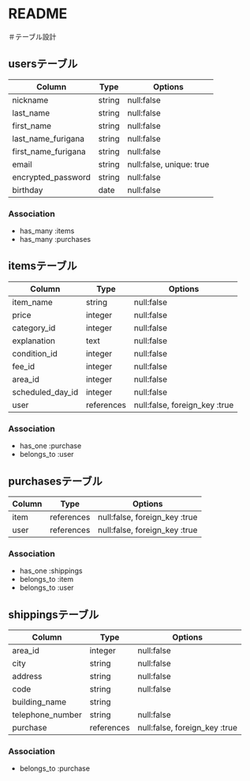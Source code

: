 # README

＃テーブル設計

## usersテーブル

|Column               | Type   | Options     |
|---------------------|--------|-------------|
|nickname             | string | null:false  |
|last_name            | string | null:false  |
|first_name           | string | null:false  |
|last_name_furigana   | string | null:false  |
|first_name_furigana  | string | null:false  |
|email                | string | null:false, unique: true |
|encrypted_password   | string | null:false  |
|birthday             | date   | null:false  |


### Association
- has_many :items
- has_many :purchases



## itemsテーブル

| Column              |Type    |Options     |
|---------------------|--------|------------|
|item_name            | string | null:false |
|price                | integer | null:false |
|category_id          | integer | null:false |
|explanation          | text   | null:false |
|condition_id         | integer | null:false |
|fee_id               | integer | null:false |
|area_id              | integer | null:false |
|scheduled_day_id     | integer   | null:false |
|user                 | references |null:false, foreign_key :true |


### Association
- has_one :purchase
- belongs_to :user


## purchasesテーブル

| Column              | Type   |Options     |
|---------------------|--------|------------|
|item                 | references | null:false, foreign_key :true |
|user                 | references | null:false, foreign_key :true |

 
### Association
- has_one :shippings
- belongs_to :item
- belongs_to :user


## shippingsテーブル

| Column              | Type   | Options     |
|---------------------|--------|-------------|
|area_id              | integer | null:false  |
|city                 | string | null:false  |
|address              | string | null:false  |
|code                 | string | null:false  |
|building_name        | string |
|telephone_number     | string | null:false  |
|purchase             | references | null:false, foreign_key :true |

### Association
- belongs_to :purchase


